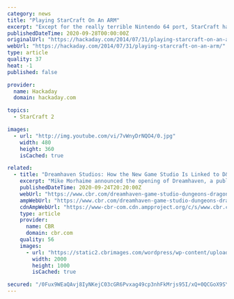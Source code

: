 ```yaml
---
category: news
title: "Playing StarCraft On An ARM"
excerpt: "Except for the really terrible Nintendo 64 port, StarCraft has always been bound to desktop and laptop PCs. Blizzard could take the code for StarCraft, port it to an ARM platform, put a version on ..."
publishedDateTime: 2020-09-28T00:00:00Z
originalUrl: "https://hackaday.com/2014/07/31/playing-starcraft-on-an-arm/"
webUrl: "https://hackaday.com/2014/07/31/playing-starcraft-on-an-arm/"
type: article
quality: 37
heat: -1
published: false

provider:
  name: Hackaday
  domain: hackaday.com

topics:
  - StarCraft 2

images:
  - url: "http://img.youtube.com/vi/7vWnyDrNQO4/0.jpg"
    width: 480
    height: 360
    isCached: true

related:
  - title: "Dreamhaven Studios: How the New Game Studio Is Linked to D&D & StarCraft"
    excerpt: "Mike Morhaime announced the opening of Dreamhaven, a publisher with two in-house studios full of talent from Blizzard and other big name franchises."
    publishedDateTime: 2020-09-24T20:20:00Z
    webUrl: "https://www.cbr.com/dreamhaven-game-studio-dungeons-dragons-starcraft/"
    ampWebUrl: "https://www.cbr.com/dreamhaven-game-studio-dungeons-dragons-starcraft/amp/"
    cdnAmpWebUrl: "https://www-cbr-com.cdn.ampproject.org/c/s/www.cbr.com/dreamhaven-game-studio-dungeons-dragons-starcraft/amp/"
    type: article
    provider:
      name: CBR
      domain: cbr.com
    quality: 56
    images:
      - url: "https://static2.cbrimages.com/wordpress/wp-content/uploads/2020/09/Dreamhaven-Dungeons-and-Dragons-1.jpg"
        width: 2000
        height: 1000
        isCached: true

secured: "/0Fux9WEaQAvj8IyNKejC03cGR6Pvxag49cp3nhFkMrjs95I/xQ+0QCGoX9SYAODdVZVmus9jVqnPzokYP+ky8a5J9mh9jLBgKBkxE5dRQOfVKiHUofEE1BZ7sDqp+a9WVBb+2TjUofnPtuiurmtytbfFSQSSCB3QZMHcb6173a+9X/rykzPT7ZYpcOJOv6Ux5kU+axNiYbvj4Wp45Y7rAKq5g4j36yhTFcyneemVH+KBGssLj1vfVvNeShQhsvC1f9jhiyynM6fCWvPdozXAcW4zDZe633Ar1OT66LQdFNHoVHDWQHjBX3BP6cTleEz38Y77mKJrM14oWQUoYI2VRs3hBxX1sc8O45wLK925fw=;gqeXGDyUMC1NCQ+Wi4HlaQ=="
---
```


